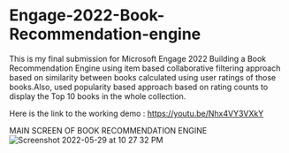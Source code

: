 # Engage-2022-Book-Recommendation-engine
This is my final submission for Microsoft Engage 2022
Building a Book Recommendation Engine using item based collaborative filtering approach based on similarity between books calculated using user ratings of those books.Also, used popularity based approach based on rating counts to display the Top 10 books in the whole collection.

Here is the link to the working demo : https://youtu.be/Nhx4VY3VXkY

MAIN SCREEN OF BOOK RECOMMENDATION ENGINE
![Screenshot 2022-05-29 at 10 27 32 PM](https://user-images.githubusercontent.com/92028077/170882280-7f258e79-3020-4581-b8fa-db29013b6b13.png)
